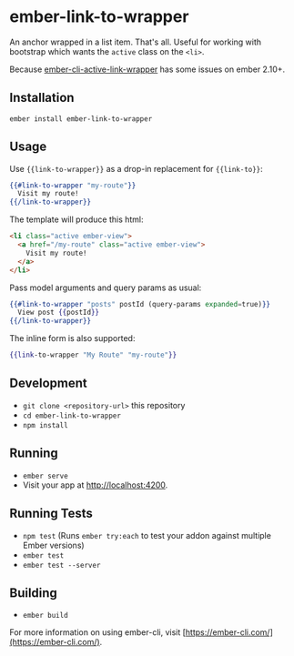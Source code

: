 # ember-link-to-wrapper

An anchor wrapped in a list item. That's all. Useful for working with bootstrap which wants the `active` class on the `<li>`.

Because [ember-cli-active-link-wrapper](https://github.com/alexspeller/ember-cli-active-link-wrapper) has some issues on ember 2.10+.

## Installation

```
ember install ember-link-to-wrapper
```

## Usage

Use `{{link-to-wrapper}}` as a drop-in replacement for `{{link-to}}`:

```hbs
{{#link-to-wrapper "my-route"}}
  Visit my route!
{{/link-to-wrapper}}
```

The template will produce this html:
```html
<li class="active ember-view">
  <a href="/my-route" class="active ember-view">
    Visit my route!
  </a>
</li>
```

Pass model arguments and query params as usual:
```hbs
{{#link-to-wrapper "posts" postId (query-params expanded=true)}}
  View post {{postId}}
{{/link-to-wrapper}}
```

The inline form is also supported:
```hbs
{{link-to-wrapper "My Route" "my-route"}}
```

## Development

* `git clone <repository-url>` this repository
* `cd ember-link-to-wrapper`
* `npm install`

## Running

* `ember serve`
* Visit your app at [http://localhost:4200](http://localhost:4200).

## Running Tests

* `npm test` (Runs `ember try:each` to test your addon against multiple Ember versions)
* `ember test`
* `ember test --server`

## Building

* `ember build`

For more information on using ember-cli, visit [https://ember-cli.com/](https://ember-cli.com/).
